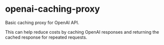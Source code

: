 # openai-caching-proxy

Basic caching proxy for OpenAI API.

This can help reduce costs by caching OpenAI responses and returning the cached response for repeated requests.

